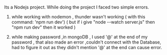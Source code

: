 Its a Nodejs project.
While doing the project I faced two simple errors.

1) while working with nodemon , thunder wasn't working 
   ( with this command: 'npm run dev')
   ( but if i give "node --watch server.js" then "npm run dev" then it worked )

2) while making password ,in mongoDB , I used '@' at the end of my password , that also made an error ,couldn't connect with the Database, had to figure it out as they didn't mention '@' at the end can cause error.
